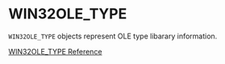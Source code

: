 # WIN32OLE_TYPE

`WIN32OLE_TYPE` objects represent OLE type libarary information.

[WIN32OLE_TYPE Reference](https://ruby-doc.org/stdlib-2.5.0/libdoc/win32ole/rdoc/WIN32OLE_TYPE.html)
